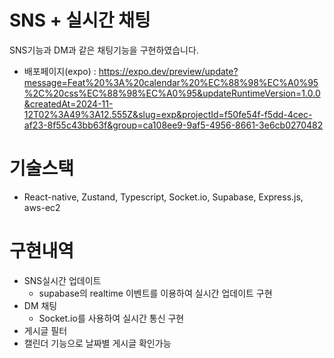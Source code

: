 # SNS + 실시간 채팅
SNS기능과 DM과 같은 채팅기능을 구현하였습니다.
- 배포페이지(expo) : https://expo.dev/preview/update?message=Feat%20%3A%20calendar%20%EC%88%98%EC%A0%95%2C%20css%EC%88%98%EC%A0%95&updateRuntimeVersion=1.0.0&createdAt=2024-11-12T02%3A49%3A12.555Z&slug=exp&projectId=f50fe54f-f5dd-4cec-af23-8f55c43bb63f&group=ca108ee9-9af5-4956-8661-3e6cb0270482

# 기술스택
- React-native, Zustand, Typescript, Socket.io, Supabase, Express.js, aws-ec2

# 구현내역

- SNS실시간 업데이트
  - supabase의 realtime 이벤트를 이용하여 실시간 업데이트 구현
- DM 채팅
  - Socket.io를 사용하여 실시간 통신 구현
-  게시글 필터 
  - 캘린더 기능으로 날짜별 게시글 확인가능

